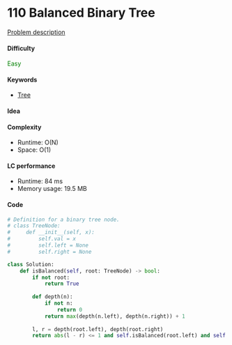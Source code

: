 110 Balanced Binary Tree
=======================
[Problem description](https://leetcode.com/problems/balanced-binary-tree/)

#### Difficulty
<span style="color:green">Easy</span>

#### Keywords
- [Tree](../categories/tree.md)

#### Idea

#### Complexity
- Runtime: O(N)
- Space: O(1)
  
#### LC performance
- Runtime: 84 ms
- Memory usage: 19.5 MB

#### Code
```python
# Definition for a binary tree node.
# class TreeNode:
#     def __init__(self, x):
#         self.val = x
#         self.left = None
#         self.right = None

class Solution:
    def isBalanced(self, root: TreeNode) -> bool:
        if not root:
            return True
        
        def depth(n):
            if not n:
                return 0
            return max(depth(n.left), depth(n.right)) + 1
        
        l, r = depth(root.left), depth(root.right)
        return abs(l - r) <= 1 and self.isBalanced(root.left) and self.isBalanced(root.right)
```
